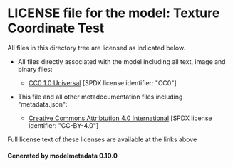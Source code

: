 # LICENSE file for the model: Texture Coordinate Test

All files in this directory tree are licensed as indicated below.

* All files directly associated with the model including all text, image and binary files:

  * [CC0 1.0 Universal]("https://creativecommons.org/publicdomain/zero/1.0/legalcode") [SPDX license identifier: "CC0"]

* This file and all other metadocumentation files including "metadata.json":

  * [Creative Commons Attribtution 4.0 International]("https://creativecommons.org/licenses/by-nd/4.0/legalcode") [SPDX license identifier: "CC-BY-4.0"]

Full license text of these licenses are available at the links above

#### Generated by modelmetadata 0.10.0